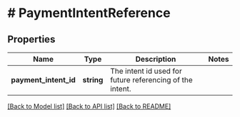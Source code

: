 # # PaymentIntentReference

## Properties

Name | Type | Description | Notes
------------ | ------------- | ------------- | -------------
**payment_intent_id** | **string** | The intent id used for future referencing of the intent. |

[[Back to Model list]](../../README.md#models) [[Back to API list]](../../README.md#endpoints) [[Back to README]](../../README.md)
